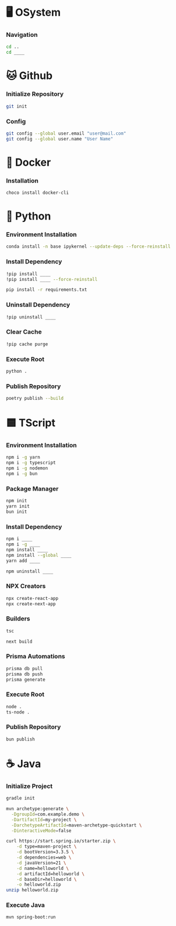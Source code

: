 # 🖥️ OSystem

### Navigation
```sh
cd ..
cd ____
```


# 🐱 Github

### Initialize Repository
```sh
git init
```

### Config
```sh
git config --global user.email "user@mail.com"
git config --global user.name "User Name"
```

# 🐋 Docker

### Installation
```sh
choco install docker-cli
```

# 🐍 Python

### Environment Installation
```sh
conda install -n base ipykernel --update-deps --force-reinstall
```

### Install Dependency
```sh
!pip install ____
!pip install ____ --force-reinstall
```

```sh
pip install -r requirements.txt
```

### Uninstall Dependency
```sh
!pip uninstall ____
```

### Clear Cache
```sh
!pip cache purge
```

### Execute Root
```sh
python .
```

### Publish Repository
```sh
poetry publish --build
```


# 🟦 TScript

### Environment Installation
```sh
npm i -g yarn
npm i -g typescript 
npm i -g nodemon
npm i -g bun
```

### Package Manager
```sh
npm init
yarn init
bun init
```

### Install Dependency
```sh
npm i ____
npm i -g ____
npm install ____
npm install --global ____
yarn add ____
```

```sh
npm uninstall ____
```

### NPX Creators
```sh
npx create-react-app
npx create-next-app
```

### Builders
```sh
tsc
```
```sh
next build
```

### Prisma Automations
```sh
prisma db pull
prisma db push
prisma generate
```

### Execute Root
```sh
node .
ts-node .
```

### Publish Repository
```sh
bun publish
```


# ☕ Java

### Initialize Project
```sh
gradle init
```

```sh
mvn archetype:generate \
  -DgroupId=com.example.demo \
  -DartifactId=my-project \
  -DarchetypeArtifactId=maven-archetype-quickstart \
  -DinteractiveMode=false
```

```sh
curl https://start.spring.io/starter.zip \
    -d type=maven-project \
    -d bootVersion=3.3.5 \
    -d dependencies=web \
    -d javaVersion=21 \
    -d name=helloworld \
    -d artifactId=helloworld \
    -d baseDir=helloworld \
    -o helloworld.zip
unzip helloworld.zip
```

### Execute Java
```sh
mvn spring-boot:run
```
